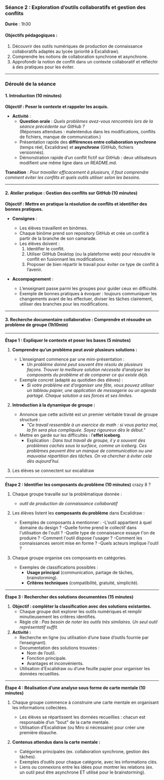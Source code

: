 ### **Séance 2 : Exploration d’outils collaboratifs et gestion des conflits**

**Durée** : 1h30

#### **Objectifs pédagogiques** :

1. Découvrir des outils numériques de production de connaissance collaboratifs adaptés au lycée (priorité à Excalidraw).
2. Comprendre les notions de collaboration synchrone et asynchrone.
3. Approfondir la notion de conflit dans un contexte collaboratif et réfléchir à des pratiques pour les éviter.

---

### **Déroulé de la séance**

#### **1. Introduction (10 minutes)**

**Objectif : Poser le contexte et rappeler les acquis.**

- **Activité** :
    - **Question orale** : _Quels problèmes avez-vous rencontrés lors de la séance précédente sur GitHub ?_  
        (Réponses attendues : malentendus dans les modifications, conflits de fichiers, manque de communication.)
    - Présentation rapide des **différences entre collaboration synchrone** (temps réel, Excalidraw) et **asynchrone** (GitHub, fichiers versionnés).
    - Démonstration rapide d’un conflit fictif sur GitHub : deux utilisateurs modifient une même ligne dans un README.md.

**Transition** : _Pour travailler efficacement à plusieurs, il faut comprendre comment éviter les conflits et quels outils utiliser selon les besoins._

---

#### **2. Atelier pratique : Gestion des conflits sur GitHub (10 minutes)**

**Objectif : Mettre en pratique la résolution de conflits et identifier des bonnes pratiques.**

- **Consignes** :
    
    - Les élèves travaillent en binômes.
    - Chaque binôme prend son repository GitHub et crée un conflit à partir de la branche de son camarade.
    - Les élèves doivent :
        1. Identifier le conflit.
        2. Utiliser GitHub Desktop (ou la plateforme web) pour résoudre le conflit en fusionnant les modifications.
        3. Proposer de bien répartir le travail pour éviter ce type de conflit à l’avenir.
- **Accompagnement** :
    
    - L’enseignant passe parmi les groupes pour guider ceux en difficulté.
    - Exemple de bonnes pratiques à évoquer : toujours communiquer les changements avant de les effectuer, diviser les tâches clairement, utiliser des branches pour les modifications.

---

#### **3. Recherche documentaire collaborative : Comprendre et résoudre un problème de groupe (1h10min)**

---

**Étape 1 : Expliquer le contexte et poser les bases (5 minutes)**

1. **Comprendre qu’un problème peut avoir plusieurs solutions :**
    
    - L’enseignant commence par une mini-présentation :
        - _Un problème donné peut souvent être résolu de plusieurs façons. Trouver la meilleure solution nécessite d’analyser les composants du problème et de comparer ce qui existe déjà._
    - Exemple concret (adapté au quotidien des élèves) :
        - _Si votre problème est d’organiser une fête, vous pouvez utiliser un tableau papier, une application de messagerie ou un agenda partagé. Chaque solution a ses forces et ses limites._
2. **Introduction à la dynamique de groupe :**
    - Annonce que cette activité est un premier véritable travail de groupe structuré :
        - _"Ce travail ressemble à un exercice de math : si vous partez mal, la fin sera plus compliquée. Soyez rigoureux dès le début."_
    - Mettre en garde sur les difficultés : l’**effet iceberg**.
        - Explication : _Dans tout travail de groupe, il y a souvent des problèmes cachés sous la surface, comme un iceberg. Ces problèmes peuvent être un manque de communication ou une mauvaise répartition des tâches. On va chercher à éviter cela dès aujourd’hui._
3. Les élèves se connectent sur excalidraw

---

**Étape 2 : Identifier les composants du problème (10 minutes)** crazy 8 ?

1. Chaque groupe travaille sur la problématique donnée :
    
    - _outil de production de connaissance collaboratif_
2. Les élèves listent les **composants du problème** dans Excalidraw :
    
    - Exemples de composants à mentionner :
	        -L'outil appartient à quel domaine du design ?
			-Quelle forme prend le collectif dans l'utilisation de l'outil ?
			-Quelle type de connaissance essaye t'on de produire ?
			-Comment l'outil dispose l'usager ?
			-Comment les connaissances seront mise en forme ?
			-Quels acteurs implique l'outil ?

1. Chaque groupe organise ces composants en catégories.
    - Exemples de classifications possibles :
        - **Usage principal** (communication, partage de tâches, brainstorming).
        - **Critères techniques** (compatibilité, gratuité, simplicité).

---

**Étape 3 : Rechercher des solutions documentées (15 minutes)**

1. **Objectif : compléter la classification avec des solutions existantes.**
    - Chaque groupe doit explorer les outils numériques et remplir minutieusement les critères identifiés.
    - Règle clé : _Pas besoin de noter les outils très similaires. Un seul outil représentatif suffit._
2. **Activité :**
    - Recherche en ligne (ou utilisation d’une base d’outils fournie par l’enseignant).
    - Documentation des solutions trouvées :
        - Nom de l’outil.
        - Fonction principale.
        - Avantages et inconvénients.
    - Utilisation d’Excalidraw ou d’une feuille papier pour organiser les données recueillies.

---

**Étape 4 : Réalisation d’une analyse sous forme de carte mentale (10 minutes)**

1. Chaque groupe commence à construire une carte mentale en organisant les informations collectées.
    
    - Les élèves se répartissent les données recueillies : chacun est responsable d’un "bout" de la carte mentale.
    - Utilisation d’Excalidraw (ou Miro si nécessaire) pour créer une première ébauche.
2. **Contenus attendus dans la carte mentale :**
    
    - Catégories principales (ex. collaboration synchrone, gestion des tâches).
    - Exemples d’outils pour chaque catégorie, avec les informations clés.
    - Liens ou connexions entre les idées pour montrer les relations (ex. un outil peut être asynchrone ET utilisé pour le brainstorming).